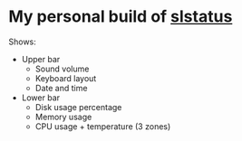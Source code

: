 # My personal build of [slstatus](https://tools.suckless.org/slstatus/)

Shows:
  + Upper bar
    + Sound volume
    + Keyboard layout
    + Date and time
  + Lower bar
    + Disk usage percentage
    + Memory usage
    + CPU usage + temperature (3 zones)

  
